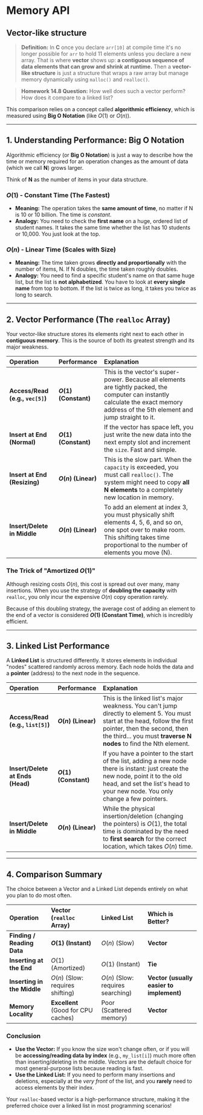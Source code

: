 # Memory API

## Vector-like structure

> **Definition:** In **C** once you declare `arr[10]` at compile time
it's no longer possible for `arr` to hold 11 elements unless you declare
a new array. That is where **vector** shows up: **a contiguous sequence of
data elements that can grow and shrink at runtime.** Then a **vector-like
structure** is just a structure that wraps a raw array but manage memory
dynamically using `malloc()` and `realloc()`.

> **Homework 14.8 Question:** How well does such a vector perform? How does
it compare to a linked list?

This comparison relies on a concept called **algorithmic efficiency**, which
is measured using **Big O Notation** (like $O(1)$ or $O(n)$).

---

## 1. Understanding Performance: Big O Notation

Algorithmic efficiency (or **Big O Notation**) is just a way to describe how
the time or memory required for an operation changes as the amount of data
(which we call **N**) grows larger.

Think of **N** as the number of items in your data structure.

### **$O(1)$ - Constant Time (The Fastest)**

* **Meaning:** The operation takes the **same amount of time**, no matter
if N is 10 or 10 billion. The time is *constant*.
* **Analogy:** You need to check the **first name** on a huge, ordered list
of student names. It takes the same time whether the list has 10 students
or 10,000. You just look at the top.

### **$O(n)$ - Linear Time (Scales with Size)**

* **Meaning:** The time taken grows **directly and proportionally** with
the number of items, N. If N doubles, the time taken roughly doubles.
* **Analogy:** You need to find a specific student's name on that same huge
list, but the list is **not alphabetized**. You have to look at **every
single name** from top to bottom. If the list is twice as long, it takes
you twice as long to search.

---

## 2. Vector Performance (The `realloc` Array)

Your vector-like structure stores its elements right next to each other in
**contiguous memory**. This is the source of both its greatest strength and
its major weakness.

| Operation | Performance | Explanation |
| :--- | :--- | :--- |
| **Access/Read (e.g., `vec[5]`)** | **$O(1)$ (Constant)** | This is the vector's super-power. Because all elements are tightly packed, the computer can instantly calculate the exact memory address of the 5th element and jump straight to it. |
| **Insert at End (Normal)** | **$O(1)$ (Constant)** | If the vector has space left, you just write the new data into the next empty slot and increment the `size`. Fast and simple. |
| **Insert at End (Resizing)** | **$O(n)$ (Linear)** | This is the slow part. When the `capacity` is exceeded, you must call `realloc()`. The system might need to copy **all N elements** to a completely new location in memory. |
| **Insert/Delete in Middle** | **$O(n)$ (Linear)** | To add an element at index 3, you must physically shift elements 4, 5, 6, and so on, one spot over to make room. This shifting takes time proportional to the number of elements you move (N). |

### **The Trick of "Amortized $O(1)$"**

Although resizing costs $O(n)$, this cost is spread out over many, many
insertions. When you use the strategy of **doubling the capacity** with
`realloc`, you only incur the expensive $O(n)$ copy operation rarely.

Because of this doubling strategy, the average cost of adding an element
to the end of a vector is considered **$O(1)$ (Constant Time)**, which is
incredibly efficient.

---

## 3. Linked List Performance

A **Linked List** is structured differently. It stores elements in individual
"nodes" scattered randomly across memory. Each node holds the data and a
**pointer** (address) to the next node in the sequence.

| Operation | Performance | Explanation |
| :--- | :--- | :--- |
| **Access/Read (e.g., `list[5]`)** | **$O(n)$ (Linear)** | This is the linked list's major weakness. You can't jump directly to element 5. You must start at the head, follow the first pointer, then the second, then the third... you must **traverse N nodes** to find the Nth element. |
| **Insert/Delete at Ends (Head)** | **$O(1)$ (Constant)** | If you have a pointer to the start of the list, adding a new node there is instant: just create the new node, point it to the old head, and set the list's head to your new node. You only change a few pointers. |
| **Insert/Delete in Middle** | **$O(n)$ (Linear)** | While the physical insertion/deletion (changing the pointers) is $O(1)$, the total time is dominated by the need to **first search** for the correct location, which takes $O(n)$ time. |

---

## 4. Comparison Summary

The choice between a Vector and a Linked List depends entirely on what you
plan to do most often.

| Operation | Vector (`realloc` Array) | Linked List | Which is Better? |
| :--- | :--- | :--- | :--- |
| **Finding / Reading Data** | **$O(1)$ (Instant)** | $O(n)$ (Slow) | **Vector** |
| **Inserting at the End** | $O(1)$ (Amortized) | $O(1)$ (Instant) | **Tie** |
| **Inserting in the Middle** | $O(n)$ (Slow: requires shifting) | $O(n)$ (Slow: requires searching) | **Vector (usually easier to implement)** |
| **Memory Locality** | **Excellent** (Good for CPU caches) | Poor (Scattered memory) | **Vector** |

### **Conclusion**

* **Use the Vector:** If you know the size won't change often, or if you
will be **accessing/reading data by index** (e.g., `my_list[i]`) much more
often than inserting/deleting in the middle. Vectors are the default choice
for most general-purpose lists because reading is fast.
* **Use the Linked List:** If you need to perform many insertions and
deletions, especially at the *very front* of the list, and you **rarely**
need to access elements by their index.

Your `realloc`-based vector is a high-performance structure, making it the
preferred choice over a linked list in most programming scenarios!
